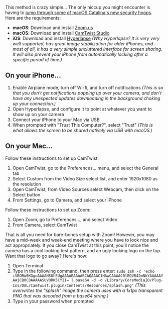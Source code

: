 This method is crazy simple... The only hiccup you might encounter is having to [jump through some of macOS Catalina's new security hoops](https://support.apple.com/en-ca/HT202491). Here are the requirements:

* **macOS**: Download and install [Zoom.us](https://zoom.us/download)
* **macOS**: Download and install [CamTwist Studio](http://camtwiststudio.com/download/)
* **iOS**: Download and install [Hyperlapse](https://apps.apple.com/us/app/hyperlapse-from-instagram/id740146917) _(Why Hyperlapse? It is very very well supported, has great image stabilization for older iPhones, and most of all, it has a very simple uncluttered interface for screen sharing. It will also prevent your iPhone from automatically locking after a specific period of time.)_

## On your iPhone...

1. Enable Airplane mode, turn off Wi-fi, and turn off notifications _(This is so that you don't get notifications popping up over your camera, and don't have any unexpected updates downloading in the background choking up your connection.)_
2. Open Hyperlapse, and configure it to point at whatever you want to show up on your camera
3. Connect your iPhone to your Mac via USB
4. When prompted with "Trust This Computer?", select "Trust" _(This is what allows the screen to be shared natively via USB with macOS.)_

## On your Mac...

Follow these instructions to set up CamTwist:

1. Open CamTwist, go to the Preferences... menu, and select the General tab
2. Select Custom from the Video Size select list, and enter 1920x1080 as the resolution
3. Open CamTwist, from Video Sources select Webcam, then click on the Select button
4. From Settings, go to Camera, and select your iPhone

Follow these instructions to set up Zoom:

1. Open Zoom, go to Preferences..., and select Video
2. From Camera, select CamTwist

That is all you need for bare-bones setup with Zoom! However, you may have a mid-week and week-end meeting where you have to look nice and act appropriately. It you close CamTwist at this point, you'll notice the camera has a cool looking test pattern, and an ugly looking logo on the top. Want that logo to go away? Here's how:

1. Open Terminal
2. Type in the following command, then press enter: `sudo zsh -c 'echo iVBORw0KGgoAAAANSUhEUgAAAAEAAAABCAQAAAC1HAwCAAAAC0lEQVR42mNkYAAAAAYAAjCB0C8AAAAASUVORK5CYII= | base64 -d -o /Library/CoreMediaIO/Plug-Ins/DAL/CamTwist.plugin/Contents/Resources/splash.png'` _(This overwrites the "splash" image the camera uses with a 1x1px transparent PNG that was decoded from a base64 string.)_
3. Type in your password when prompted